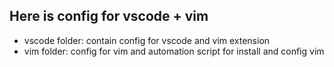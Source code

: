 ## Here is config for vscode + vim
- vscode folder: contain config for vscode and vim extension
- vim folder: config for vim and automation script for install and config vim
